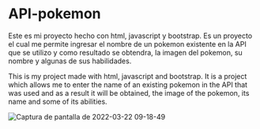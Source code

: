 # API-pokemon
Este es mi proyecto hecho con html, javascript y bootstrap. Es un proyecto el cual me permite ingresar 
el nombre de un pokemon existente en la API que se utilizo y como resultado se obtendra, 
la imagen del pokemon, su nombre y algunas de sus habilidades.

This is my project made with html, javascript and bootstrap. It is a project which allows me to enter
the name of an existing pokemon in the API that was used and as a result it will be obtained,
the image of the pokemon, its name and some of its abilities.

![Captura de pantalla de 2022-03-22 09-18-49](https://user-images.githubusercontent.com/102102399/159517790-69b4c55e-d28b-478b-b71a-17ab758d3159.png)
